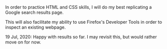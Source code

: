 In order to practice HTML and CSS skills, I will do my best replicating a Google search results page.

This will also facilitate my ability to use Firefox's Developer Tools in order to inspect an existing webpage.

19 Jul, 2020: Happy with results so far. I may revisit this, but would rather move on for now.